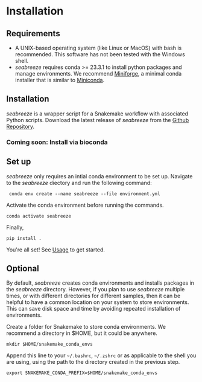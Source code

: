 # Installation

## Requirements
- A UNIX-based operating system (like Linux or MacOS) with bash is recommended. This software has not been tested with the Windows shell. 
- _seabreeze_ requires conda >= 23.3.1 to install python packages and manage environments. We recommend [Miniforge](https://github.com/conda-forge/miniforge), a minimal conda installer that is similar to [Miniconda](https://docs.anaconda.com/miniconda/). 

## Installation
_seabreeze_ is a wrapper script for a Snakemake workflow with associated Python scripts. Download the latest release of _seabreeze_ from the [Github Repository](https://github.com/barricklab/seabreeze/releases).

### Coming soon: Install via bioconda

## Set up
_seabreeze_ only requires an intial conda environment to be set up. Navigate to the _seabreeze_ diectory and run the following command:
```
 conda env create --name seabreeze --file environment.yml
```

Activate the conda environment before running the commands.

```
conda activate seabreeze
```

Finally,

```
pip install .
```

You're all set! See [Usage](usage.md) to get started.

## Optional
By default, _seabreeze_ creates conda environments and installs packages in the _seabreeze_  directory. However, if you plan to use _seabreeze_ multiple times, or with different directories for different samples, then it can be helpful to have a common location on your system to store environments. This can save disk space and time by avoiding repeated installation of environments. 

Create a folder for Snakemake to store conda environments. We recommend a directory in $HOME, but it could be anywhere.
```
mkdir $HOME/snakemake_conda_envs
```

Append this line to your `~/.bashrc`, `~/.zshrc` or as applicable to the shell you are using, using the path to the directory created in the previous step.
```
export SNAKEMAKE_CONDA_PREFIX=$HOME/snakemake_conda_envs
```
   


